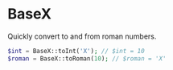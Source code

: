 # BaseX

Quickly convert to and from roman numbers.

```php
$int = BaseX::toInt('X'); // $int = 10
$roman = BaseX::toRoman(10); // $roman = 'X'
```

